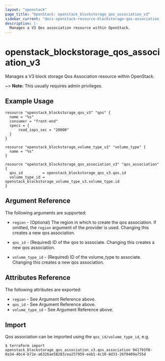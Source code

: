 ```yaml
---
layout: "openstack"
page_title: "OpenStack: openstack_blockstorage_qos_association_v3"
sidebar_current: "docs-openstack-resource-blockstorage-qos-association-v3"
description: |-
  Manages a V3 Qos association resource within OpenStack.
---
```


# openstack\_blockstorage\_qos\_association\_v3

Manages a V3 block storage Qos Association resource within OpenStack.

~> **Note:** This usually requires admin privileges.


## Example Usage

```hcl
resource "openstack_blockstorage_qos_v3" "qos" {
  name = "%s"
  consumer = "front-end"
  specs = {
	  read_iops_sec = "20000"
  }
}

resource "openstack_blockstorage_volume_type_v3" "volume_type" {
  name = "%s"
}

resource "openstack_blockstorage_qos_association_v3" "qos_association" {
  qos_id         = openstack_blockstorage_qos_v3.qos.id
  volume_type_id = openstack_blockstorage_volume_type_v3.volume_type.id
}

```

## Argument Reference

The following arguments are supported:

* `region` - (Optional) The region in which to create the qos association.
    If omitted, the `region` argument of the provider is used. Changing
    this creates a new qos association.

* `qos_id` - (Required) ID of the qos to associate. Changing this creates
    a new qos association.

* `volume_type_id` - (Required) ID of the volume_type to associate.
    Changing this creates a new qos association.

## Attributes Reference

The following attributes are exported:

* `region` - See Argument Reference above.
* `qos_id` - See Argument Reference above.
* `volume_type_id` - See Argument Reference above.

## Import

Qos association can be imported using the `qos_id/volume_type_id`, e.g.

```
$ terraform import openstack_blockstorage_qos_association_v3.qos_association 941793f0-0a34-4bc4-b72e-a6326ae58283/ea257959-eeb1-4c10-8d33-26f0409a755d
```
